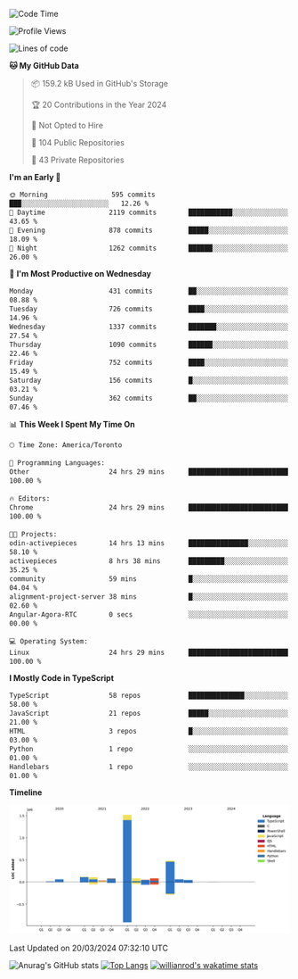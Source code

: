 <!--START_SECTION:waka-->
![Code Time](http://img.shields.io/badge/Code%20Time-1%2C320%20hrs%2028%20mins-blue)

![Profile Views](http://img.shields.io/badge/Profile%20Views-0-blue)

![Lines of code](https://img.shields.io/badge/From%20Hello%20World%20I%27ve%20Written-2.7%20million%20lines%20of%20code-blue)

**🐱 My GitHub Data** 

> 📦 159.2 kB Used in GitHub's Storage 
 > 
> 🏆 20 Contributions in the Year 2024
 > 
> 🚫 Not Opted to Hire
 > 
> 📜 104 Public Repositories 
 > 
> 🔑 43 Private Repositories 
 > 
**I'm an Early 🐤** 

```text
🌞 Morning                595 commits         ███░░░░░░░░░░░░░░░░░░░░░░   12.26 % 
🌆 Daytime                2119 commits        ███████████░░░░░░░░░░░░░░   43.65 % 
🌃 Evening                878 commits         █████░░░░░░░░░░░░░░░░░░░░   18.09 % 
🌙 Night                  1262 commits        ██████░░░░░░░░░░░░░░░░░░░   26.00 % 
```
📅 **I'm Most Productive on Wednesday** 

```text
Monday                   431 commits         ██░░░░░░░░░░░░░░░░░░░░░░░   08.88 % 
Tuesday                  726 commits         ████░░░░░░░░░░░░░░░░░░░░░   14.96 % 
Wednesday                1337 commits        ███████░░░░░░░░░░░░░░░░░░   27.54 % 
Thursday                 1090 commits        ██████░░░░░░░░░░░░░░░░░░░   22.46 % 
Friday                   752 commits         ████░░░░░░░░░░░░░░░░░░░░░   15.49 % 
Saturday                 156 commits         █░░░░░░░░░░░░░░░░░░░░░░░░   03.21 % 
Sunday                   362 commits         ██░░░░░░░░░░░░░░░░░░░░░░░   07.46 % 
```


📊 **This Week I Spent My Time On** 

```text
🕑︎ Time Zone: America/Toronto

💬 Programming Languages: 
Other                    24 hrs 29 mins      █████████████████████████   100.00 % 

🔥 Editors: 
Chrome                   24 hrs 29 mins      █████████████████████████   100.00 % 

🐱‍💻 Projects: 
odin-activepieces        14 hrs 13 mins      ███████████████░░░░░░░░░░   58.10 % 
activepieces             8 hrs 38 mins       █████████░░░░░░░░░░░░░░░░   35.25 % 
community                59 mins             █░░░░░░░░░░░░░░░░░░░░░░░░   04.04 % 
alignment-project-server 38 mins             █░░░░░░░░░░░░░░░░░░░░░░░░   02.60 % 
Angular-Agora-RTC        0 secs              ░░░░░░░░░░░░░░░░░░░░░░░░░   00.00 % 

💻 Operating System: 
Linux                    24 hrs 29 mins      █████████████████████████   100.00 % 
```

**I Mostly Code in TypeScript** 

```text
TypeScript               58 repos            ██████████████░░░░░░░░░░░   58.00 % 
JavaScript               21 repos            █████░░░░░░░░░░░░░░░░░░░░   21.00 % 
HTML                     3 repos             █░░░░░░░░░░░░░░░░░░░░░░░░   03.00 % 
Python                   1 repo              ░░░░░░░░░░░░░░░░░░░░░░░░░   01.00 % 
Handlebars               1 repo              ░░░░░░░░░░░░░░░░░░░░░░░░░   01.00 % 
```



**Timeline**

![Lines of Code chart](https://raw.githubusercontent.com/wise-introvert/wise-introvert/master/assets/bar_graph.png)


 Last Updated on 20/03/2024 07:32:10 UTC
<!--END_SECTION:waka-->

![Anurag's GitHub stats](https://github-readme-stats.vercel.app/api?username=wise-introvert&count_private=true&show_icons=true)
[![Top Langs](https://github-readme-stats.vercel.app/api/top-langs/?username=wise-introvert&langs_count=10)](https://github.com/anuraghazra/github-readme-stats)
[![willianrod's wakatime stats](https://github-readme-stats.vercel.app/api/wakatime?username=wiseintrovert)](https://github.com/anuraghazra/github-readme-stats)
